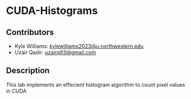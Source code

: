 # CUDA-Histograms
## Contributors
- Kyle Williams: [kylewilliams2023@u.northwestern.edu](mailto:kylewilliams2023@u.northwestern.edu)
- Uzair Qadir: [uzairq93@gmail.com](mailto:uzairq93@gmail.com)

## Description
This lab implements an effecient histogram algorithm to count pixel values in CUDA
